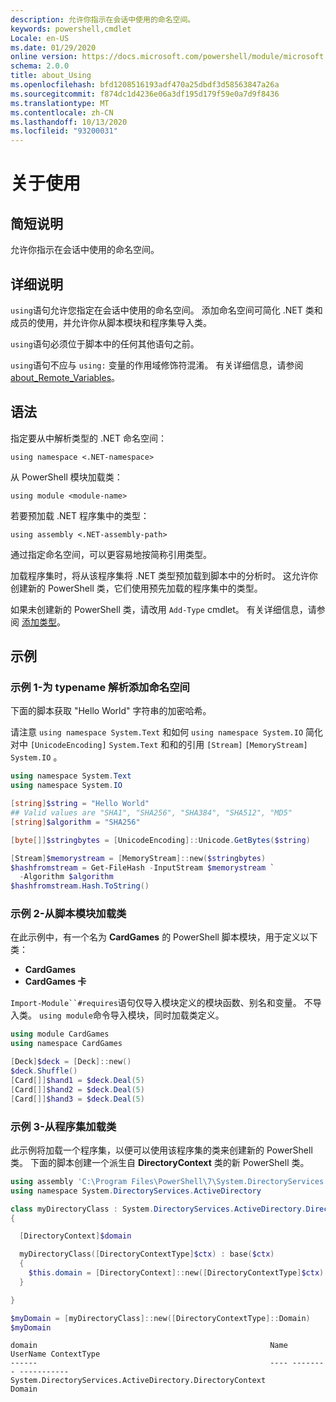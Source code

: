 ```yaml
---
description: 允许你指示在会话中使用的命名空间。
keywords: powershell,cmdlet
Locale: en-US
ms.date: 01/29/2020
online version: https://docs.microsoft.com/powershell/module/microsoft.powershell.core/about/about_using?view=powershell-7&WT.mc_id=ps-gethelp
schema: 2.0.0
title: about_Using
ms.openlocfilehash: bfd1208516193adf470a25dbdf3d58563847a26a
ms.sourcegitcommit: f874dc1d4236e06a3df195d179f59e0a7d9f8436
ms.translationtype: MT
ms.contentlocale: zh-CN
ms.lasthandoff: 10/13/2020
ms.locfileid: "93200031"
---
```

# <a name="about-using"></a>关于使用

## <a name="short-description"></a>简短说明
允许你指示在会话中使用的命名空间。

## <a name="long-description"></a>详细说明

`using`语句允许您指定在会话中使用的命名空间。 添加命名空间可简化 .NET 类和成员的使用，并允许你从脚本模块和程序集导入类。

`using`语句必须位于脚本中的任何其他语句之前。

`using`语句不应与 `using:` 变量的作用域修饰符混淆。 有关详细信息，请参阅 [about_Remote_Variables](about_Remote_Variables.md)。

## <a name="syntax"></a>语法

指定要从中解析类型的 .NET 命名空间：

```
using namespace <.NET-namespace>
```

从 PowerShell 模块加载类：

```
using module <module-name>
```

若要预加载 .NET 程序集中的类型：

```
using assembly <.NET-assembly-path>
```

通过指定命名空间，可以更容易地按简称引用类型。

加载程序集时，将从该程序集将 .NET 类型预加载到脚本中的分析时。 这允许你创建新的 PowerShell 类，它们使用预先加载的程序集中的类型。

如果未创建新的 PowerShell 类，请改用 `Add-Type` cmdlet。 有关详细信息，请参阅 [添加类型](xref:Microsoft.PowerShell.Utility.Add-Type)。

## <a name="examples"></a>示例

### <a name="example-1---add-namespaces-for-typename-resolution"></a>示例 1-为 typename 解析添加命名空间

下面的脚本获取 "Hello World" 字符串的加密哈希。

请注意 `using namespace System.Text` 和如何 `using namespace System.IO` 简化对中 `[UnicodeEncoding]` `System.Text` 和和的引用 `[Stream]` `[MemoryStream]` `System.IO` 。

```powershell
using namespace System.Text
using namespace System.IO

[string]$string = "Hello World"
## Valid values are "SHA1", "SHA256", "SHA384", "SHA512", "MD5"
[string]$algorithm = "SHA256"

[byte[]]$stringbytes = [UnicodeEncoding]::Unicode.GetBytes($string)

[Stream]$memorystream = [MemoryStream]::new($stringbytes)
$hashfromstream = Get-FileHash -InputStream $memorystream `
  -Algorithm $algorithm
$hashfromstream.Hash.ToString()
```

### <a name="example-2---load-classes-from-a-script-module"></a>示例 2-从脚本模块加载类

在此示例中，有一个名为 **CardGames** 的 PowerShell 脚本模块，用于定义以下类：

- **CardGames**
- **CardGames 卡**

`Import-Module``#requires`语句仅导入模块定义的模块函数、别名和变量。 不导入类。 `using module`命令导入模块，同时加载类定义。

```powershell
using module CardGames
using namespace CardGames

[Deck]$deck = [Deck]::new()
$deck.Shuffle()
[Card[]]$hand1 = $deck.Deal(5)
[Card[]]$hand2 = $deck.Deal(5)
[Card[]]$hand3 = $deck.Deal(5)
```

### <a name="example-3---load-classes-from-an-assembly"></a>示例 3-从程序集加载类

此示例将加载一个程序集，以便可以使用该程序集的类来创建新的 PowerShell 类。 下面的脚本创建一个派生自 **DirectoryContext** 类的新 PowerShell 类。

```powershell
using assembly 'C:\Program Files\PowerShell\7\System.DirectoryServices.dll'
using namespace System.DirectoryServices.ActiveDirectory

class myDirectoryClass : System.DirectoryServices.ActiveDirectory.DirectoryContext
{

  [DirectoryContext]$domain

  myDirectoryClass([DirectoryContextType]$ctx) : base($ctx)
  {
    $this.domain = [DirectoryContext]::new([DirectoryContextType]$ctx)
  }

}

$myDomain = [myDirectoryClass]::new([DirectoryContextType]::Domain)
$myDomain
```

```Output
domain                                                    Name UserName ContextType
------                                                    ---- -------- -----------
System.DirectoryServices.ActiveDirectory.DirectoryContext                    Domain
```
